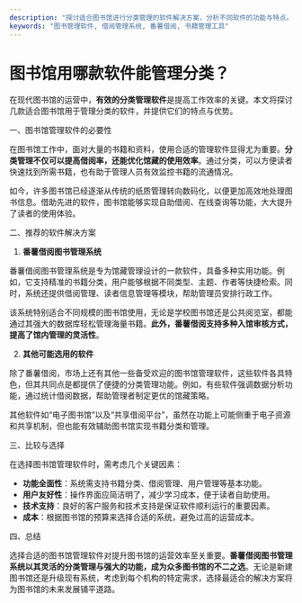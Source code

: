 ```yaml
---
description: "探讨适合图书馆进行分类管理的软件解决方案，分析不同软件的功能与特点。"
keywords: "图书管理软件, 借阅管理系统, 番薯借阅, 书籍管理工具"
---
```

# 图书馆用哪款软件能管理分类？

在现代图书馆的运营中，**有效的分类管理软件**是提高工作效率的关键。本文将探讨几款适合图书馆用于管理分类的软件，并提供它们的特点与优势。

一、图书馆管理软件的必要性

在图书馆工作中，面对大量的书籍和资料，使用合适的管理软件显得尤为重要。**分类管理不仅可以提高借阅率，还能优化馆藏的使用效率**。通过分类，可以方便读者快速找到所需书籍，也有助于管理人员有效监控书籍的流通情况。

如今，许多图书馆已经逐渐从传统的纸质管理转向数码化，以便更加高效地处理图书信息。借助先进的软件，图书馆能够实现自助借阅、在线查询等功能，大大提升了读者的使用体验。

二、推荐的软件解决方案

1. **番薯借阅图书管理系统**

番薯借阅图书管理系统是专为馆藏管理设计的一款软件，具备多种实用功能。例如，它支持精准的书籍分类，用户能够根据不同类型、主题、作者等快捷检索。同时，系统还提供借阅管理、读者信息管理等模块，帮助管理员安排行政工作。

该系统特别适合不同规模的图书馆使用，无论是学校图书馆还是公共阅览室，都能通过其强大的数据库轻松管理海量书籍。**此外，番薯借阅支持多种入馆审核方式，提高了馆内管理的灵活性**。 

2. **其他可能选用的软件**

除了番薯借阅，市场上还有其他一些备受欢迎的图书馆管理软件，这些软件各具特色，但其共同点是都提供了便捷的分类管理功能。例如，有些软件强调数据分析功能，通过统计借阅数据，帮助管理者制定更优的馆藏策略。

其他软件如“电子图书馆”以及“共享借阅平台”，虽然在功能上可能侧重于电子资源和共享机制，但也能有效辅助图书馆实现书籍分类和管理。

三、比较与选择

在选择图书馆管理软件时，需考虑几个关键因素：

- **功能全面性**：系统需支持书籍分类、借阅管理、用户管理等基本功能。
- **用户友好性**：操作界面应简洁明了，减少学习成本，便于读者自助使用。
- **技术支持**：良好的客户服务和技术支持是保证软件顺利运行的重要因素。
- **成本**：根据图书馆的预算来选择合适的系统，避免过高的运营成本。

四、总结

选择合适的图书馆管理软件对提升图书馆的运营效率至关重要。**番薯借阅图书管理系统以其灵活的分类管理与强大的功能，成为众多图书馆的不二之选**。无论是新建图书馆还是升级现有系统，考虑到每个机构的特定需求，选择最适合的解决方案将为图书馆的未来发展铺平道路。
